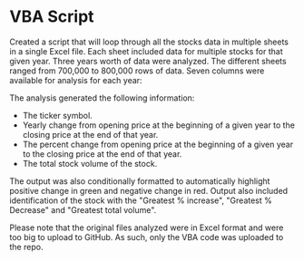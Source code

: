 # VBA Script

Created a script that will loop through all the stocks data in multiple sheets in a single Excel file. Each sheet included data for multiple stocks for that given year. Three years worth of data were analyzed. The different sheets ranged from 700,000 to 800,000 rows of data. Seven columns were available for analysis for each year: 
<ticker>	<date>	<open>	<high>	<low>	<close>	<vol>


The analysis generated the following information:
- The ticker symbol.
- Yearly change from opening price at the beginning of a given year to the closing price at the end of that year.
- The percent change from opening price at the beginning of a given year to the closing price at the end of that year.
- The total stock volume of the stock.

The output was also conditionally formatted to automatically highlight positive change in green and negative change in red.
Output also included identification of the stock with the "Greatest % increase", "Greatest % Decrease" and "Greatest total volume".

Please note that the original files analyzed were in Excel format and were too big to upload to GitHub. As such, only the VBA code was uploaded to the repo.
